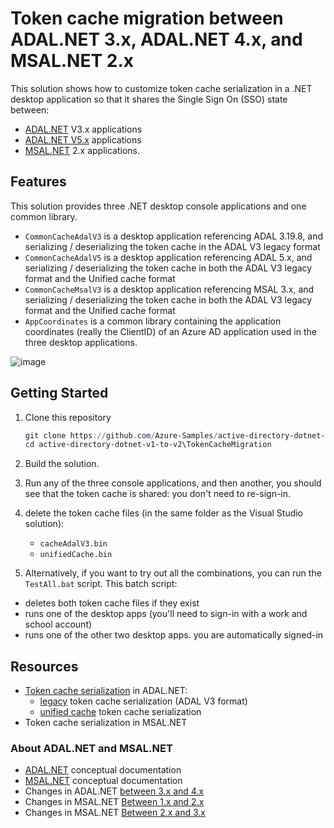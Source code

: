 # Token cache migration between ADAL.NET 3.x, ADAL.NET 4.x, and MSAL.NET 2.x

This solution shows how to customize token cache serialization in a .NET desktop application so that it shares the Single Sign On (SSO) state between:

- [ADAL.NET](https://aka.ms/adalnet) V3.x applications
- [ADAL.NET V5.x](https://github.com/AzureAD/azure-activedirectory-library-for-dotnet/wiki/changes-adalnet-4.0-preview) applications
- [MSAL.NET](https://aka.ms/msalnet) 2.x applications.

## Features

This solution provides three .NET desktop console applications and one common library.

- `CommonCacheAdalV3` is a desktop application referencing ADAL 3.19.8, and serializing / deserializing the token cache in the ADAL V3 legacy format
- `CommonCacheAdalV5` is a desktop application referencing ADAL 5.x, and serializing / deserializing the token cache in both the ADAL V3 legacy format and the Unified cache format
- `CommonCacheMsalV3` is a desktop application referencing MSAL 3.x, and serializing / deserializing the token cache in both the ADAL V3 legacy format and the Unified cache format
- `AppCoordinates` is a common library containing the application coordinates (really the ClientID) of an Azure AD application used in the three desktop applications.

![image](https://user-images.githubusercontent.com/13203188/45534630-a5e25200-b7b0-11e8-98ca-0e21c3df1176.png)

## Getting Started

1. Clone this repository

   ```PowerShell
   git clone https://github.com/Azure-Samples/active-directory-dotnet-v1-to-v2
   cd active-directory-dotnet-v1-to-v2\TokenCacheMigration
   ```

2. Build the solution.
3. Run any of the three console applications, and then another, you should see that the token cache is shared: you don't need to re-sign-in.
4. delete the token cache files (in the same folder as the Visual Studio solution):
   - `cacheAdalV3.bin`
   - `unifiedCache.bin`

5. Alternatively, if you want to try out all the combinations, you can run the `TestAll.bat` script. This batch script:

- deletes both token cache files if they exist
- runs one of the desktop apps (you'll need to sign-in with a work and school account)
- runs one of the other two desktop apps. you are automatically signed-in 

## Resources

- [Token cache serialization](https://aka.ms/adal-net-token-cache-serialization) in ADAL.NET:
  - [legacy](https://aka.ms/adal-net-token-cache-serialization-legacy) token cache serialization (ADAL V3 format)
  - [unified cache](https://aka.ms/adal-net-token-cache-serialization-unified) token cache serialization
- Token cache serialization in MSAL.NET

### About ADAL.NET and MSAL.NET

- [ADAL.NET](https://aka.ms/adalnet) conceptual documentation
- [MSAL.NET](https://aka.ms/msalnet) conceptual documentation
- Changes in ADAL.NET [between 3.x and 4.x](https://aka.ms/adal-net-4-released)
- Changes in MSAL.NET [Between 1.x and 2.x](https://aka.ms/msal-net-2-released)
- Changes in MSAL.NET [Between 2.x and 3.x](https://aka.ms/msal-net-2x)